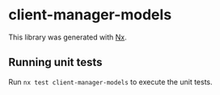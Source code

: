 # client-manager-models

This library was generated with [Nx](https://nx.dev).

## Running unit tests

Run `nx test client-manager-models` to execute the unit tests.
